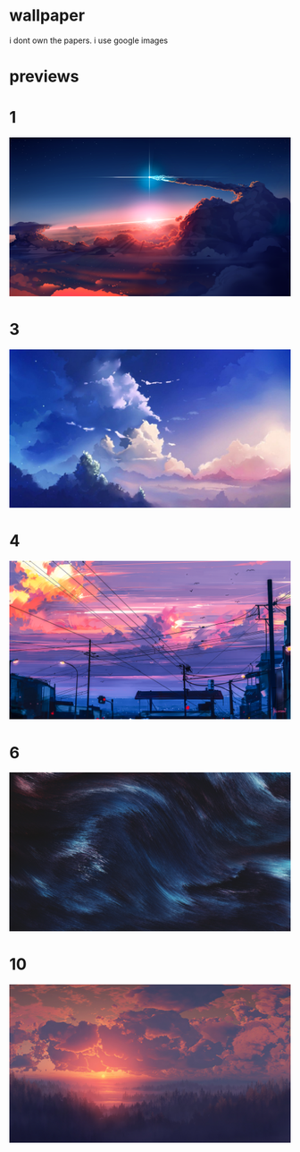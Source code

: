# wallpaper
i dont own the papers. i use google images


# previews
# 1
**![1](https://raw.githubusercontent.com/rethinkingrn/wallpaper/master/1.png)**

# 3
**![2](https://raw.githubusercontent.com/rethinkingrn/wallpaper/master/3.jpg)**

# 4
**![4](https://raw.githubusercontent.com/rethinkingrn/wallpaper/master/4.png)**

# 6
**![6](https://raw.githubusercontent.com/rethinkingrn/wallpaper/master/6.jpg)**

# 10
**![10](https://raw.githubusercontent.com/rethinkingrn/wallpaper/master/10.jpg)**
